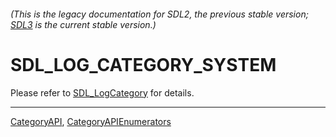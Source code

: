 ###### (This is the legacy documentation for SDL2, the previous stable version; [SDL3](https://wiki.libsdl.org/SDL3/) is the current stable version.)
# SDL_LOG_CATEGORY_SYSTEM

Please refer to [SDL_LogCategory](SDL_LogCategory) for details.

----
[CategoryAPI](CategoryAPI), [CategoryAPIEnumerators](CategoryAPIEnumerators)

